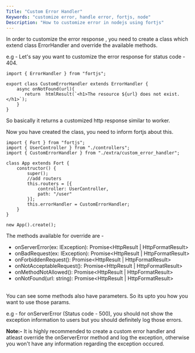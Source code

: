 ```yaml
---
Title: "Custom Error Handler"
Keywords: "customize error, handle error, fortjs, node"
Description: "How to customize error in nodejs using fortjs"
---
```


In order to customize the error response , you need to create a class which extend class ErrorHandler and override the available methods.

e.g - Let's say you want to customize the error response for status code - 404.

```
import { ErrorHandler } from "fortjs";

export class CustomErrorHandler extends ErrorHandler {
    async onNotFound(url){
       return  htmlResult(`<h1>The resource ${url} does not exist.</h1>`);
    }
}
```

So basically it returns a customized http response similar to worker.

Now you have created the class, you need to inform fortjs about this.

```
import { Fort } from "fortjs";
import { UserController } from "./controllers";
import { CustomErrorHandler } from "./extra/custom_error_handler";

class App extends Fort {
    constructor() {
        super();
        //add routers
        this.routers = [{
            controller: UserController,
            path: "/user"
        }];
        this.errorHandler = CustomErrorHandler;
    }
}

new App().create();
```

The methods available for override are - 

* onServerError(ex: IException): Promise<HttpResult | HttpFormatResult>
* onBadRequest(ex: IException): Promise<HttpResult | HttpFormatResult>
* onForbiddenRequest(): Promise<HttpResult | HttpFormatResult>
* onNotAcceptableRequest(): Promise<HttpResult | HttpFormatResult>
* onMethodNotAllowed(): Promise<HttpResult | HttpFormatResult>
* onNotFound(url: string): Promise<HttpResult | HttpFormatResult>
  
<br>
You can see some methods also have parameters. So its upto you how you want to use those params.

e.g - for onServerError (Status code - 500), you should not show the exception information to users but you should definitely log those errors.

**Note:-** It is highly recommended to create a custom error handler and atleast override the onServerError method and log the exception, otherwise you won't have any information regarding the exception occured.

